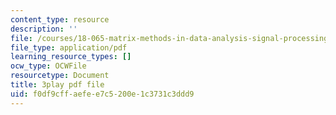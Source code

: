 ```yaml
---
content_type: resource
description: ''
file: /courses/18-065-matrix-methods-in-data-analysis-signal-processing-and-machine-learning-spring-2018/f0df9cffaefee7c5200e1c3731c3ddd9_Cx5Z-OslNWE.pdf
file_type: application/pdf
learning_resource_types: []
ocw_type: OCWFile
resourcetype: Document
title: 3play pdf file
uid: f0df9cff-aefe-e7c5-200e-1c3731c3ddd9
---
```

